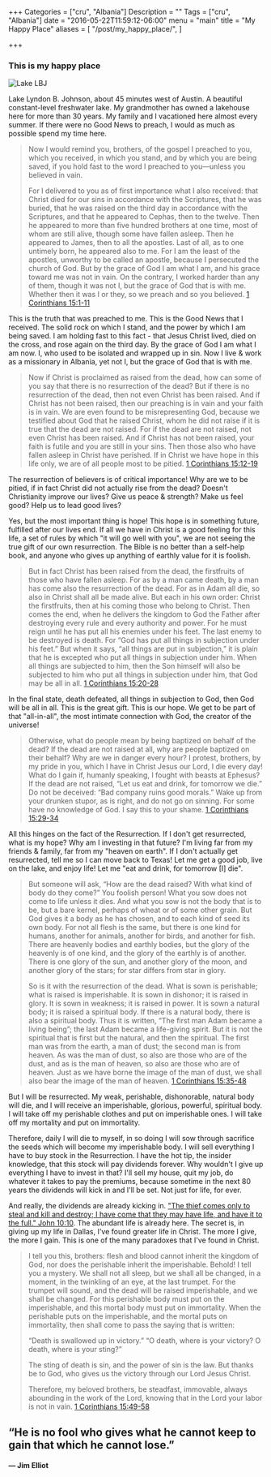 +++
Categories = ["cru", "Albania"]
Description = ""
Tags = ["cru", "Albania"]
date = "2016-05-22T11:59:12-06:00"
menu = "main"
title = "My Happy Place"
aliases = [
  "/post/my_happy_place/",
]

+++

### This is my happy place
![Lake LBJ](/images/2016/lake_lbj_dock.640x.jpg)

Lake Lyndon B. Johnson, about 45 minutes west of Austin.  A beautiful constant-level freshwater lake.  My grandmother has owned a lakehouse here for more than 30 years.  My family and I vacationed here almost every summer.  If there were no Good News to preach, I would as much as possible spend my time here.

> Now I would remind you, brothers, of the gospel I preached to you, which you received, in which you stand, and by which you are being saved, if you hold fast to the word I preached to you—unless you believed in vain.
>
> For I delivered to you as of first importance what I also received: that Christ died for our sins in accordance with the Scriptures, that he was buried, that he was raised on the third day in accordance with the Scriptures, and that he appeared to Cephas, then to the twelve. Then he appeared to more than five hundred brothers at one time, most of whom are still alive, though some have fallen asleep. Then he appeared to James, then to all the apostles. Last of all, as to one untimely born, he appeared also to me. For I am the least of the apostles, unworthy to be called an apostle, because I persecuted the church of God. But by the grace of God I am what I am, and his grace toward me was not in vain. On the contrary, I worked harder than any of them, though it was not I, but the grace of God that is with me. Whether then it was I or they, so we preach and so you believed.
> <span class="source"><a href="http://biblehub.com/esv/1_corinthians/15.htm">1 Corinthians 15:1-11</a></span>

This is the truth that was preached to me.  This is the Good News that I received.  The solid rock on which I stand, and the power by which I am being saved.  I am holding fast to this fact - that Jesus Christ lived, died on the cross, and rose again on the third day.  By the grace of God I am what I am now.  I, who used to be isolated and wrapped up in sin.  Now I live & work as a missionary in Albania, yet not I, but the grace of God that is with me.

> Now if Christ is proclaimed as raised from the dead, how can some of you say that there is no resurrection of the dead? But if there is no resurrection of the dead, then not even Christ has been raised. And if Christ has not been raised, then our preaching is in vain and your faith is in vain. We are even found to be misrepresenting God, because we testified about God that he raised Christ, whom he did not raise if it is true that the dead are not raised. For if the dead are not raised, not even Christ has been raised. And if Christ has not been raised, your faith is futile and you are still in your sins. Then those also who have fallen asleep in Christ have perished. If in Christ we have hope in this life only, we are of all people most to be pitied.
> <span class="source"><a href="http://biblehub.com/esv/1_corinthians/15.htm">1 Corinthians 15:12-19</a></span>

The resurrection of believers is of critical importance!  Why are we to be pitied, if in fact Christ did not actually rise from the dead?  Doesn't Christianity improve our lives?  Give us peace & strength?  Make us feel good?  Help us to lead good lives?

Yes, but the most important thing is hope!  This hope is in something future, fulfilled after our lives end.  If all we have in Christ is a good feeling for this life, a set of rules by which "it will go well with you", we are not seeing the true gift of our own resurrection.  The Bible is no better than a self-help book, and anyone who gives up anything of earthly value for it is foolish.

> But in fact Christ has been raised from the dead, the firstfruits of those who have fallen asleep. For as by a man came death, by a man has come also the resurrection of the dead. For as in Adam all die, so also in Christ shall all be made alive. But each in his own order: Christ the firstfruits, then at his coming those who belong to Christ. Then comes the end, when he delivers the kingdom to God the Father after destroying every rule and every authority and power. For he must reign until he has put all his enemies under his feet. The last enemy to be destroyed is death. For “God has put all things in subjection under his feet.” But when it says, “all things are put in subjection,” it is plain that he is excepted who put all things in subjection under him. When all things are subjected to him, then the Son himself will also be subjected to him who put all things in subjection under him, that God may be all in all.
> <span class="source"><a href="http://biblehub.com/esv/1_corinthians/15.htm">1 Corinthians 15:20-28</a></span>

In the final state, death defeated, all things in subjection to God, then God will be all in all.  This is the great gift.  This is our hope.  We get to be part of that "all-in-all", the most intimate connection with God, the creator of the universe!

> Otherwise, what do people mean by being baptized on behalf of the dead? If the dead are not raised at all, why are people baptized on their behalf? Why are we in danger every hour? I protest, brothers, by my pride in you, which I have in Christ Jesus our Lord, I die every day! What do I gain if, humanly speaking, I fought with beasts at Ephesus? If the dead are not raised, “Let us eat and drink, for tomorrow we die.” Do not be deceived: “Bad company ruins good morals.” Wake up from your drunken stupor, as is right, and do not go on sinning. For some have no knowledge of God. I say this to your shame.
> <span class="source"><a href="http://biblehub.com/esv/1_corinthians/15.htm">1 Corinthians 15:29-34</a></span>

All this hinges on the fact of the Resurrection.  If I don't get resurrected, what is my hope?  Why am I investing in that future?  I'm living far from my friends & family, far from my "heaven on earth".  If I don't actually get resurrected, tell me so I can move back to Texas!  Let me get a good job, live on the lake, and enjoy life!  Let me "eat and drink, for tomorrow [I] die".

>But someone will ask, “How are the dead raised? With what kind of body do they come?” You foolish person! What you sow does not come to life unless it dies. And what you sow is not the body that is to be, but a bare kernel, perhaps of wheat or of some other grain. But God gives it a body as he has chosen, and to each kind of seed its own body. For not all flesh is the same, but there is one kind for humans, another for animals, another for birds, and another for fish. There are heavenly bodies and earthly bodies, but the glory of the heavenly is of one kind, and the glory of the earthly is of another. There is one glory of the sun, and another glory of the moon, and another glory of the stars; for star differs from star in glory.
>
> So is it with the resurrection of the dead. What is sown is perishable; what is raised is imperishable. It is sown in dishonor; it is raised in glory. It is sown in weakness; it is raised in power. It is sown a natural body; it is raised a spiritual body. If there is a natural body, there is also a spiritual body. Thus it is written, “The first man Adam became a living being”; the last Adam became a life-giving spirit. But it is not the spiritual that is first but the natural, and then the spiritual. The first man was from the earth, a man of dust; the second man is from heaven. As was the man of dust, so also are those who are of the dust, and as is the man of heaven, so also are those who are of heaven. Just as we have borne the image of the man of dust, we shall also bear the image of the man of heaven.
> <span class="source"><a href="http://biblehub.com/esv/1_corinthians/15.htm">1 Corinthians 15:35-48</a></span>

But I will be resurrected.  My weak, perishable, dishonorable, natural body will die, and I will receive an imperishable, glorious, powerful, spiritual body.  I will take off my perishable clothes and put on imperishable ones.  I will take off my mortality and put on immortality.

Therefore, daily I will die to myself, in so doing I will sow through sacrifice the seeds which will become my imperishable body.  I will sell everything I have to buy stock in the Resurrection.  I have the hot tip, the insider knowledge, that this stock will pay dividends forever.  Why wouldn't I give up everything I have to invest in that?  I'll sell my house, quit my job, do whatever it takes to pay the premiums, because sometime in the next 80 years the dividends will kick in and I'll be set.  Not just for life, for ever.

And really, the dividends are already kicking in.  ["The thief comes only to steal and kill and destroy; I have come that they may have life, and have it to the full." John 10:10](http://biblehub.com/niv/john/10.htm).  The abundant life is already here.  The secret is, in giving up my life in Dallas, I've found greater life in Christ.  The more I give, the more I gain.  This is one of the many paradoxes that I've found in Christ.

> I tell you this, brothers: flesh and blood cannot inherit the kingdom of God, nor does the perishable inherit the imperishable. Behold! I tell you a mystery. We shall not all sleep, but we shall all be changed, in a moment, in the twinkling of an eye, at the last trumpet. For the trumpet will sound, and the dead will be raised imperishable, and we shall be changed. For this perishable body must put on the imperishable, and this mortal body must put on immortality. When the perishable puts on the imperishable, and the mortal puts on immortality, then shall come to pass the saying that is written:
>
> “Death is swallowed up in victory.”
> “O death, where is your victory?
> O death, where is your sting?”
>
> The sting of death is sin, and the power of sin is the law. But thanks be to God, who gives us the victory through our Lord Jesus Christ.
>
> Therefore, my beloved brothers, be steadfast, immovable, always abounding in the work of the Lord, knowing that in the Lord your labor is not in vain.
> <span class="source"><a href="http://biblehub.com/esv/1_corinthians/15.htm">1 Corinthians 15:49-58</a></span>


## “He is no fool who gives what he cannot keep to gain that which he cannot lose.” 
#### ― Jim Elliot 